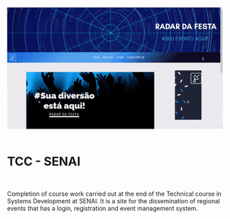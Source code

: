 <div align="center">
    <br/>
    <img src="./img/tcctecnico.gif"/>
    <br>
</div>

<br/>

# TCC - SENAI

<br/>

Completion of course work carried out at the end of the Technical course in Systems Development at SENAI. It is a site for the dissemination of regional events that has a login, registration and event management system.

<br/>
